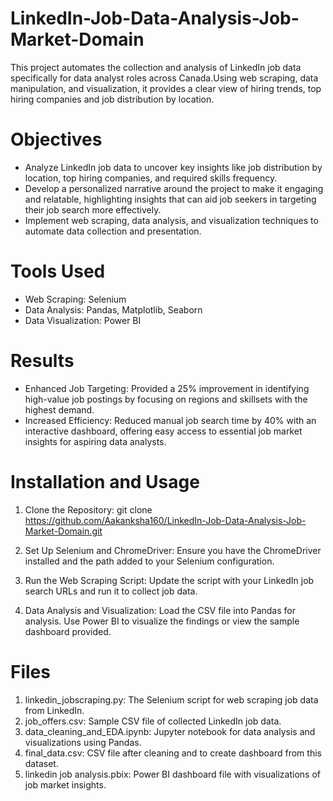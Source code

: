# LinkedIn-Job-Data-Analysis-Job-Market-Domain
This project automates the collection and analysis of LinkedIn job data specifically for data analyst roles across Canada.Using web scraping, data manipulation, and visualization, it provides a clear view of hiring trends, top hiring companies and job distribution by location.

# Objectives
- Analyze LinkedIn job data to uncover key insights like job distribution by location, top hiring companies, and required skills frequency.
- Develop a personalized narrative around the project to make it engaging and relatable, highlighting insights that can aid job seekers in targeting their job search more effectively.
- Implement web scraping, data analysis, and visualization techniques to automate data collection and presentation.
  
# Tools Used
- Web Scraping: Selenium
- Data Analysis: Pandas, Matplotlib, Seaborn
- Data Visualization: Power BI

# Results
- Enhanced Job Targeting: Provided a 25% improvement in identifying high-value job postings by focusing on regions and skillsets with the highest demand.
- Increased Efficiency: Reduced manual job search time by 40% with an interactive dashboard, offering easy access to essential job market insights for aspiring data analysts.

# Installation and Usage
1. Clone the Repository:
git clone https://github.com/Aakanksha160/LinkedIn-Job-Data-Analysis-Job-Market-Domain.git

2. Set Up Selenium and ChromeDriver:
Ensure you have the ChromeDriver installed and the path added to your Selenium configuration.

3. Run the Web Scraping Script:
Update the script with your LinkedIn job search URLs and run it to collect job data.

4. Data Analysis and Visualization:
Load the CSV file into Pandas for analysis.
Use Power BI to visualize the findings or view the sample dashboard provided.

# Files
1. linkedin_jobscraping.py: The Selenium script for web scraping job data from LinkedIn.
2. job_offers.csv: Sample CSV file of collected LinkedIn job data.
3. data_cleaning_and_EDA.ipynb: Jupyter notebook for data analysis and visualizations using Pandas.
4. final_data.csv: CSV file after cleaning and to create dashboard from this dataset.
5. linkedin job analysis.pbix: Power BI dashboard file with visualizations of job market insights.

